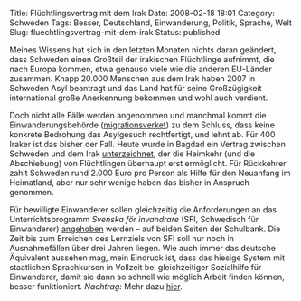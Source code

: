 Title: Flüchtlingsvertrag mit dem Irak
Date: 2008-02-18 18:01
Category: Schweden
Tags: Besser, Deutschland, Einwanderung, Politik, Sprache, Welt
Slug: fluechtlingsvertrag-mit-dem-irak
Status: published

Meines Wissens hat sich in den letzten Monaten nichts daran geändert,
dass Schweden einen Großteil der irakischen Flüchtlinge aufnimmt, die
nach Europa kommen, etwa genauso viele wie die anderen EU-Länder
zusammen. Knapp 20.000 Menschen aus dem Irak haben 2007 in Schweden Asyl
beantragt und das Land hat für seine Großzügigkeit international große
Anerkennung bekommen und wohl auch verdient.

Doch nicht alle Fälle werden angenommen und manchmal kommt die
Einwanderungsbehörde
([migrationsverket](http://www.migrationsverket.se/)) zu dem Schluss,
dass keine konkrete Bedrohung das Asylgesuch rechtfertigt, und lehnt ab.
Für 400 Iraker ist das bisher der Fall. Heute wurde in Bagdad ein
Vertrag zwischen Schweden und dem Irak
[unterzeichnet](http://sr.se/ekot/artikel.asp?artikel=1900205), der die
Heimkehr (und die Abschiebung) von Flüchtlingen überhaupt erst
ermöglicht. Für Rückkehrer zahlt Schweden rund 2.000 Euro pro Person als
Hilfe für den Neuanfang im Heimatland, aber nur sehr wenige haben das
bisher in Anspruch genommen.

Für bewilligte Einwanderer sollen gleichzeitig die Anforderungen an das
Unterrichtsprogramm *Svenska för invandrare* (SFI, Schwedisch für
Einwanderer) [angehoben](http://sr.se/ekot/artikel.asp?artikel=1901208)
werden – auf beiden Seiten der Schulbank. Die Zeit bis zum Erreichen des
Lernziels von SFI soll nur noch in Ausnahmefällen über drei Jahren
liegen. Wie auch immer das deutsche Äquivalent aussehen mag, mein
Eindruck ist, dass das hiesige System mit staatlichen Sprachkursen in
Vollzeit bei gleichzeitiger Sozialhilfe für Einwanderer, damit sie dann
so schnell wie möglich Arbeit finden können, besser funktioniert.
*Nachtrag:* Mehr dazu
[hier](http://sr.se/cgi-bin/international/nyhetssidor/artikel.asp?nyheter=1&programid=2108&Artikel=1901137).

